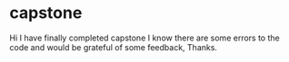 # capstone
Hi I have finally completed capstone I know there are some errors to the code and would be grateful of
some feedback, Thanks.
